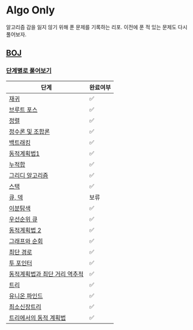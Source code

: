# Algo Only

알고리즘 감을 잃지 않기 위해 푼 문제를 기록하는 리포. 이전에 푼 적 있는 문제도 다시 풀어보자.

## [BOJ](https://www.acmicpc.net/)

### [단계별로 풀어보기](https://www.acmicpc.net/step)

| 단계                                                  | 완료여부               |
|-----------------------------------------------------|--------------------|
| [재귀](https://www.acmicpc.net/step/19)               | :white_check_mark: |
| [브루트 포스](https://www.acmicpc.net/step/22)           | :white_check_mark: |
| [정렬](https://www.acmicpc.net/step/9)                | :white_check_mark: |
| [정수론 및 조합론](https://www.acmicpc.net/step/18)        | :white_check_mark: |
| [백트래킹](https://www.acmicpc.net/step/34)             | :white_check_mark: |
| [동적계획법1](https://www.acmicpc.net/step/16)           | :white_check_mark: |
| [누적합](https://www.acmicpc.net/step/48)              | :white_check_mark: |
| [그리디 알고리즘](https://www.acmicpc.net/step/33)         | :white_check_mark: |
| [스택](https://www.acmicpc.net/step/11)               | :white_check_mark: |
| [큐, 덱](https://www.acmicpc.net/step/12)             | 보류                 |
| [이분탐색](https://www.acmicpc.net/step/29)             | :white_check_mark: |
| [우선순위 큐](https://www.acmicpc.net/step/13)           | :white_check_mark: |
| [동적계획법 2](https://www.acmicpc.net/step/17)          | :white_check_mark: |
| [그래프와 순회](https://www.acmicpc.net/step/24)          | :white_check_mark: |
| [최단 경로](https://www.acmicpc.net/step/26)            | :white_check_mark: |
| [투 포인터](https://www.acmicpc.net/step/59)            | :white_check_mark: |
| [동적계획법과 최단 거리 역추적](https://www.acmicpc.net/step/41) | :white_check_mark: |
| [트리](https://www.acmicpc.net/step/23)               | :white_check_mark: |
| [유니온 파인드](https://www.acmicpc.net/step/14)          | :white_check_mark: |
| [최소신장트리](https://www.acmicpc.net/step/15)           | :white_check_mark: |
| [트리에서의 동적 계획법](https://www.acmicpc.net/step/21)     | :white_check_mark: |



